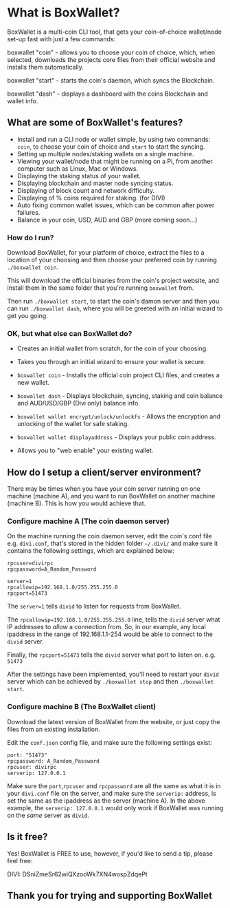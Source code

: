 # What is BoxWallet? #

BoxWallet is a multi-coin CLI tool, that gets your coin-of-choice wallet/node set-up fast with just a few commands:

boxwallet "coin" - allows you to choose your coin of choice, which, when selected, downloads the projects core files from their official website and installs them automatically.

boxwallet "start" - starts the coin's daemon, which syncs the Blockchain.

boxwallet "dash" - displays a dashboard with the coins Blockchain and wallet info.

## What are some of BoxWallet's features? ###

* Install and run a CLI node or wallet simple, by using two commands: `coin`, to choose your coin of choice and `start` to start the syncing.
* Setting up multiple nodes/staking wallets on a single machine.
* Viewing your wallet/node that might be running on a Pi, from another computer such as Linux, Mac or Windows.
* Displaying the staking status of your wallet. 
* Displaying blockchain and master node syncing status.
* Displaying of block count and network difficulty.
* Displaying of % coins required for staking. (for DIVI)
* Auto fixing common wallet issues, which can be common after power failures.
* Balance in your coin, USD, AUD and GBP (more coming soon...)

### How do I run? ###

Download BoxWallet, for your platform of choice, extract the files to a location of your choosing and then choose your preferred coin by running `./boxwallet coin`.
 
This will download the official binaries from the coin's project website, and install them in the same folder that you're running `boxwallet` from.

Then run `./boxwallet start`, to start the coin's damon server and then you can run  `./boxwallet dash`, where you will be greeted with an initial wizard to get you going.

### OK, but what else can BoxWallet do? ###

* Creates an initial wallet from scratch, for the coin of your choosing.

* Takes you through an initial wizard to ensure your wallet is secure.

* `boxwallet coin` - Installs the official coin project CLI files, and creates a new wallet.

* `boxwallet dash` - Displays blockchain, syncing, staking and coin balance and AUD/USD/GBP (Divi only) balance info.

* `boxwallet wallet encrypt/unlock/unlockfs` - Allows the encryption and unlocking of the wallet for safe staking.

* `boxwallet wallet displayaddress` - Displays your public coin address.

* Allows you to "web enable" your existing wallet.

## How do I setup a client/server environment?

There may be times when you have your coin server running on one machine (machine A), and you want to run BoxWallet on another machine (machine B). This is how you would achieve that.

### Configure machine A (The coin daemon server)

On the machine running the coin daemon server, edit the coin's conf file e.g. `divi.conf`, that's stored in the hidden folder `~/.divi/` and make sure it contains the following settings, which are explained below:

```
rpcuser=divirpc
rpcpassword=A_Random_Password

server=1
rpcallowip=192.168.1.0/255.255.255.0
rpcport=51473

```
The `server=1` tells `divid` to listen for requests from BoxWallet.

The `rpcallowip=192.168.1.0/255.255.255.0` line, tells the `divid` server what IP addresses to *allow* a connection from. So, in our example, any local ipaddress in the range of 192.168.1.1-254 would be able to connect to the `divid` server.

Finally, the `rpcport=51473` tells the `divid` server what port to listen on. e.g. `51473`

After the settings have been implemented, you'll need to restart your `divid` server which can be achieved by `./boxwallet stop` and then `./boxwallet start`.

### Configure machine B (The BoxWallet client)

Download the latest version of BoxWallet from the website, or just copy the files from an existing installation.

Edit the `conf.json` config file, and make sure the following settings exist:
```
port: "51473"
rpcpassword: A_Random_Password
rpcuser: divirpc
serverip: 127.0.0.1

```

Make sure the `port`,`rpcuser` and `rpcpassword` are all the same as what it is in your `divi.conf` file on the server, and make sure the `serverip:` address, is set the same as the ipaddress as the server (machine A). In the above example, the `serverip: 127.0.0.1` would only work if BoxWallet was running on the *same* server as `divid`.

## Is it free? ##

Yes! BoxWallet is FREE to use, however, if you'd like to send a tip, please feel free:

DIVI: DSniZmeSr62wiQXzooWk7XN4wospZdqePt

## Thank you for trying and supporting BoxWallet